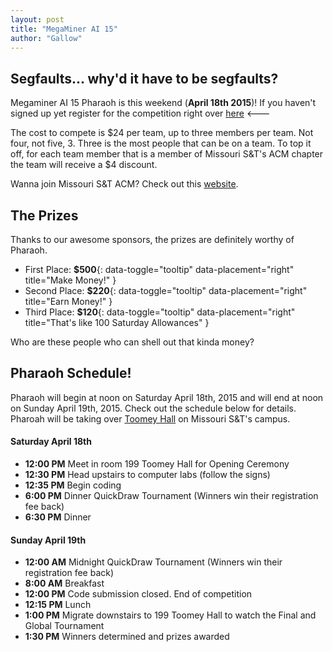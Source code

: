 ```yaml
---
layout: post
title: "MegaMiner AI 15"
author: "Gallow"
---
```


Segfaults... why'd it have to be segfaults?
-------------------------------------------

Megaminer AI 15 Pharaoh is this weekend (**April 18th 2015**)! If you haven't
signed up yet register for the competition right over [here](https://megaminerai.com/competition/megaminerai-15-pharaoh/) <---

The cost to compete is $24 per team, up to three members per team. Not four,
not five, 3. Three is the most people that can be on a team.  To top it off, for
each team member that is a member of Missouri S&T's ACM chapter the team will receive a $4 discount.

Wanna join Missouri S&T ACM? Check out this [website](http://acmvm1.srv.mst.edu/acm-wordpress/).

The Prizes
-----------

Thanks to our awesome sponsors, the prizes are definitely worthy of Pharaoh.

* First Place: **$500**{: data-toggle="tooltip" data-placement="right" title="Make Money!" }
* Second Place: **$220**{: data-toggle="tooltip" data-placement="right" title="Earn Money!" }
* Third Place: **$120**{: data-toggle="tooltip" data-placement="right" title="That's like 100 Saturday Allowances" }

Who are these people who can shell out that kinda money?

Pharaoh Schedule!
------------------
Pharaoh will begin at noon on Saturday April 18th, 2015 and will end at
noon on Sunday April 19th, 2015. Check out the schedule below for
details. Pharoah will be taking over
[Toomey Hall](https://goo.gl/maps/HJA95) on Missouri S&T's campus.


#### Saturday April 18th

* **12:00 PM** Meet in room 199 Toomey Hall for Opening Ceremony
* **12:30 PM** Head upstairs to computer labs (follow the signs)
* **12:35 PM** Begin coding
* **6:00 PM** Dinner QuickDraw Tournament (Winners win their registration fee back)
* **6:30 PM** Dinner


#### Sunday April 19th

* **12:00 AM** Midnight QuickDraw Tournament (Winners win their registration fee back)
* **8:00 AM** Breakfast
* **12:00 PM** Code submission closed. End of competition
* **12:15 PM** Lunch
* **1:00 PM** Migrate downstairs to 199 Toomey Hall to watch the Final and Global Tournament
* **1:30 PM** Winners determined and prizes awarded
